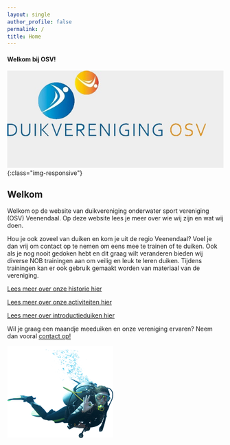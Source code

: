 ```yaml
---
layout: single
author_profile: false
permalink: /
title: Home
---
```

#### Welkom bij OSV!  

![OSV Veenendaal](/assets/images/duikvereniging-osv.jpg){:class="img-responsive"}

## Welkom

Welkom op de website van duikvereniging onderwater sport vereniging (OSV) Veenendaal. Op deze website lees je meer over wie wij zijn en wat wij doen.

Hou je ook zoveel van duiken en kom je uit de regio Veenendaal? Voel je dan vrij om contact op te nemen om eens mee te trainen of te duiken. Ook als je nog nooit gedoken hebt en dit graag wilt veranderen bieden wij diverse NOB trainingen aan om veilig en leuk te leren duiken. Tijdens trainingen kan er ook gebruik gemaakt worden van materiaal van de vereniging. 

[Lees meer over onze historie hier](/wie-zijn-wij/)

[Lees meer over onze activiteiten hier](/wat-doen-wij/)

[Lees meer over introductieduiken hier](/introductieduik/)

Wil je graag een maandje meeduiken en onze vereniging ervaren? Neem dan vooral [contact op!](/contact/)

![duiker](assets/images/duiker.png)
